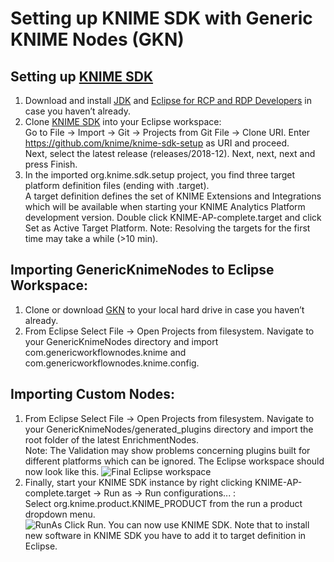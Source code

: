 # Setting up KNIME SDK with Generic KNIME Nodes (GKN)
## Setting up [KNIME SDK](https://github.com/knime/knime-sdk-setup)
1. Download and install [JDK](https://www.oracle.com/technetwork/java/javase/downloads/jdk11-downloads-5066655.html)  and [Eclipse for RCP and RDP Developers](https://www.eclipse.org/downloads/packages/) in case you haven’t already.
2. Clone [KNIME SDK](https://github.com/knime/knime-sdk-setup) into your Eclipse workspace:  
Go to File → Import → Git → Projects from Git File → Clone URI. Enter https://github.com/knime/knime-sdk-setup as URI and proceed.  
Next, select the latest release (releases/2018-12). Next, next, next  and press Finish. 
3. In the imported org.knime.sdk.setup project, you find three target platform definition files (ending with .target).  
A target definition defines the set of KNIME Extensions and Integrations which will be available when starting your KNIME Analytics Platform development version. Double click KNIME-AP-complete.target and click Set as Active Target Platform. Note: Resolving the targets for the first time may take a while (>10 min).

## Importing GenericKnimeNodes to Eclipse Workspace:
1. Clone or download [GKN](https://github.com/genericworkflownodes/GenericKnimeNodes) to your local hard drive in case you haven’t already.
2. From Eclipse Select File -> Open Projects from filesystem. Navigate to your GenericKnimeNodes directory and import com.genericworkflownodes.knime and com.genericworkflownodes.knime.config. 

## Importing Custom Nodes:
1. From Eclipse Select File -> Open Projects from filesystem. Navigate to your GenericKnimeNodes/generated_plugins directory and import the root folder of the latest EnrichmentNodes.  
Note: The Validation may show problems concerning plugins built for different platforms which can be ignored. The Eclipse workspace should now look like this.
![Final Eclipse workspace](../blob/master/imgs/EclipseWorkspace.png)
2. Finally, start your KNIME SDK instance by right clicking KNIME-AP-complete.target -> Run as -> Run configurations... :  
Select org.knime.product.KNIME_PRODUCT from the run a product dropdown menu.  
![RunAs](/imgs/RunAsKnime.png)
Click Run. 
 You can now use KNIME SDK. Note that to install new software in KNIME SDK you have to add it to target definition in Eclipse. 